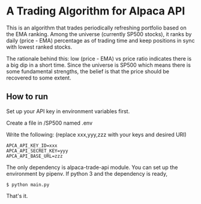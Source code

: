 # A Trading Algorithm for Alpaca API

This is an algorithm that trades periodically refreshing portfolio based on the EMA ranking.
Among the universe (currently  SP500 stocks), it ranks by daily (price - EMA) percentage as of
trading time and keep positions in sync with lowest ranked stocks.

The rationale behind this: low (price - EMA) vs price ratio indicates there is a big dip
in a short time. Since the universe is SP500 which means there is some fundamental strengths,
the belief is that the price should be recovered to some extent.

## How to run

Set up your API key in environment variables first.

Create a file in /SP500 named .env

Write the following: (replace xxx,yyy,zzz with your keys and desired URI)
```
APCA_API_KEY_ID=xxx
APCA_API_SECRET_KEY=yyy
APCA_API_BASE_URL=zzz
```

The only dependency is alpaca-trade-api module.  You can set up the environment by
pipenv.  If python 3 and the dependency is ready,

```
$ python main.py
```

That's it.
